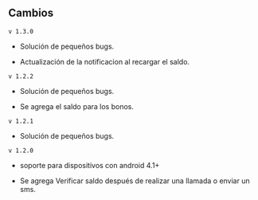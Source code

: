 ## Cambios

```v 1.3.0```
* Solución de pequeños bugs.
+ Actualización de la notificacion al recargar el saldo.

```v 1.2.2```
* Solución de pequeños bugs.
+ Se agrega el saldo para los bonos.

```v 1.2.1```
* Solución de pequeños bugs.

```v 1.2.0```
* soporte para dispositivos con android 4.1+
+ Se agrega Verificar saldo después de realizar una llamada o enviar un sms.
